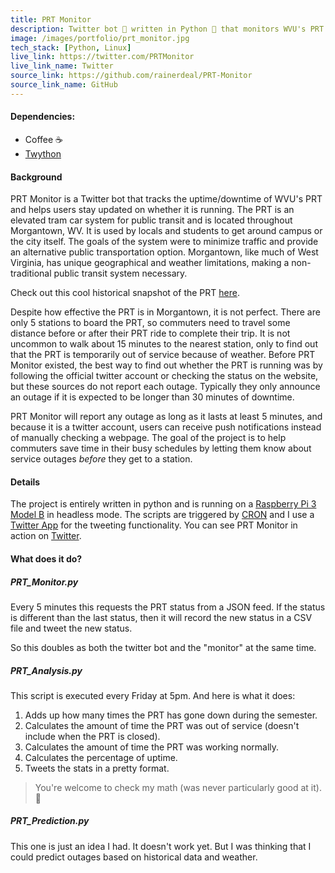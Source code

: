 ```yaml
---
title: PRT Monitor
description: Twitter bot 🤖 written in Python 🐍 that monitors WVU's PRT.
image: /images/portfolio/prt_monitor.jpg
tech_stack: [Python, Linux]
live_link: https://twitter.com/PRTMonitor
live_link_name: Twitter
source_link: https://github.com/rainerdeal/PRT-Monitor
source_link_name: GitHub
---
```


#### Dependencies:
* Coffee ☕️
* [Twython](https://github.com/ryanmcgrath/twython)

#### Background
PRT Monitor is a Twitter bot that tracks the uptime/downtime of WVU's PRT and helps users stay updated on whether it is running. The PRT is an elevated tram car system for public transit and is located throughout Morgantown, WV. It is used by locals and students to get around campus or the city itself. The goals of the system were to minimize traffic and provide an alternative public transportation option. Morgantown, like much of West Virginia, has unique geographical and weather limitations, making a non-traditional public transit system necessary. 

Check out this cool historical snapshot of the PRT [here](http://www.boeing.com/history/products/personal-rapid-transit-system.page).

Despite how effective the PRT is in Morgantown, it is not perfect. There are only 5 stations to board the PRT, so commuters need to travel some distance before or after their PRT ride to complete their trip. It is not uncommon to walk about 15 minutes to the nearest station, only to find out that the PRT is temporarily out of service because of weather. Before PRT Monitor existed, the best way to find out whether the PRT is running was by following the official twitter account or checking the status on the website, but these sources do not report each outage. Typically they only announce an outage if it is expected to be longer than 30 minutes of downtime.

PRT Monitor will report any outage as long as it lasts at least 5 minutes, and because it is a twitter account, users can receive push notifications instead of manually checking a webpage. The goal of the project is to help commuters save time in their busy schedules by letting them know about service outages *before* they get to a station.

#### Details
The project is entirely written in python and is running on a [Raspberry Pi 3 Model B](https://www.raspberrypi.org/products/raspberry-pi-3-model-b/) in headless mode. The scripts are triggered by [CRON](https://en.wikipedia.org/wiki/Cron) and I use a [Twitter App](https://apps.twitter.com) for the tweeting functionality. You can see PRT Monitor in action on [Twitter](https://twitter.com/PRTMonitor).

#### What does it do?
##### PRT_Monitor.py
Every 5 minutes this requests the PRT status from a JSON feed. If the status is different than the last status, then it will record the new status in a CSV file and tweet the new status.

So this doubles as both the twitter bot and the "monitor" at the same time.

##### PRT_Analysis.py
This script is executed every Friday at 5pm. And here is what it does:
  1. Adds up how many times the PRT has gone down during the semester.
  2. Calculates the amount of time the PRT was out of service (doesn't include when the PRT is closed).
  3. Calculates the amount of time the PRT was working normally.
  4. Calculates the percentage of uptime.
  5. Tweets the stats in a pretty format.

> You're welcome to check my math (was never particularly good at it). 😬

##### PRT_Prediction.py
This one is just an idea I had. It doesn't work yet. But I was thinking that I could predict outages based on historical data and weather.